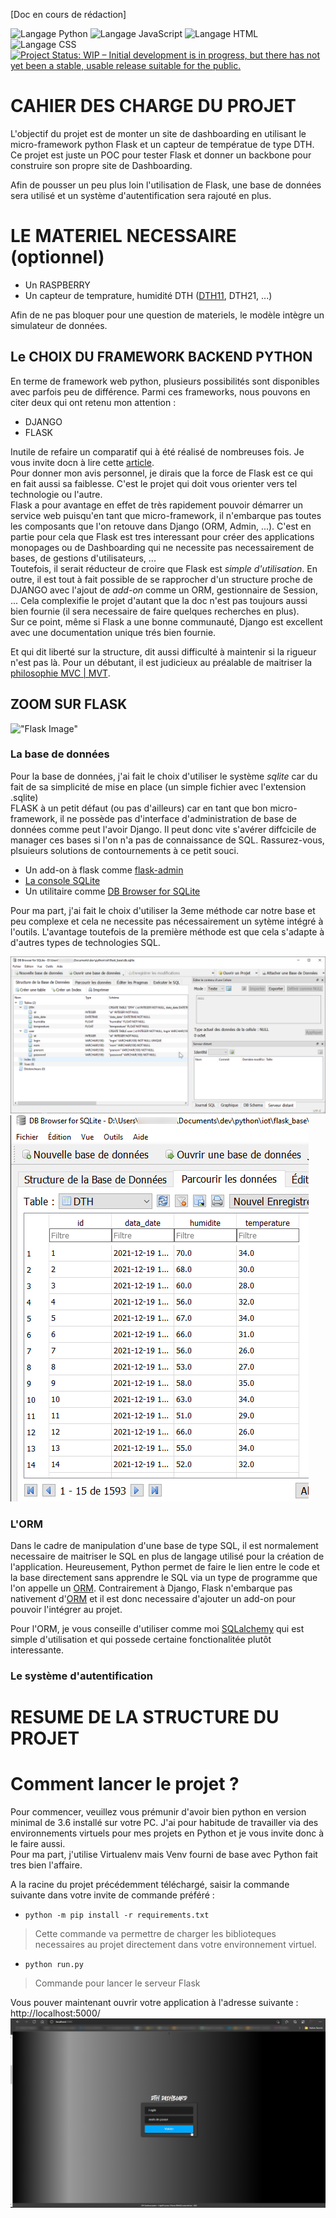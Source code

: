 [Doc en cours de rédaction]

![Langage Python](https://img.shields.io/badge/language-python-blue.svg)
![Langage JavaScript](https://img.shields.io/badge/language-javascript-blue.svg)
![Langage HTML](https://img.shields.io/badge/language-HTML-blue.svg)
![Langage CSS](https://img.shields.io/badge/language-CSS-blue.svg)
[![Project Status: WIP – Initial development is in progress, but there has not yet been a stable, usable release suitable for the public.](https://www.repostatus.org/badges/latest/wip.svg)](https://www.repostatus.org/#wip)



# CAHIER DES CHARGE DU PROJET
L'objectif du projet est de monter un site de dashboarding en utilisant le micro-framework python Flask et un capteur de températue de type DTH.  
Ce projet est juste un POC pour tester Flask et donner un backbone pour construire son propre site de Dashboarding.  
  
Afin de pousser un peu plus loin l'utilisation de Flask, une base de données sera utilisé et un système d'autentification sera rajouté en plus.
  
  
# LE MATERIEL NECESSAIRE (optionnel)

 * Un RASPBERRY
 * Un capteur de temprature, humidité DTH ([DTH11](https://www.robotshop.com/eu/fr/capteurs-temperature-humidite-dth11-dfrobot-gravity.html  "lien vers un site de revente"), DTH21, ...)
  
Afin de ne pas bloquer pour une question de materiels, le modèle intègre un simulateur de données. 

## Le CHOIX DU FRAMEWORK BACKEND PYTHON 
En terme de framework web python, plusieurs possibilités sont disponibles avec parfois peu de différence.
Parmi ces frameworks, nous pouvons en citer deux qui ont retenu mon attention :
* DJANGO
* FLASK  

Inutile de refaire un comparatif qui à été réalisé de nombreuses fois. Je vous invite docn à lire cette [article](https://www.monocubed.com/flask-vs-django/).  
Pour donner mon avis personnel, je dirais que la force de Flask est ce qui en fait aussi sa faiblesse. C'est le projet qui doit vous orienter vers tel technologie ou l'autre.  
Flask a pour avantage en effet de très rapidement pouvoir démarrer un service web puisqu'en tant que micro-framework, il n'embarque pas toutes les composants que l'on retouve dans Django (ORM, Admin, ...). C'est en partie pour cela que Flask est tres interessant pour créer des applications monopages ou de Dashboarding qui ne necessite pas necessairement de bases, de gestions d'utilisateurs, ...  
Toutefois, il serait réducteur de croire que Flask est *simple d'utilisation*. En outre, il est tout à fait possible de se rapprocher d'un structure proche de DJANGO avec l'ajout de *add-on* comme un ORM, gestionnaire de Session, ... Cela complexifie le projet d'autant que la doc n'est pas toujours aussi bien fournie (il sera necessaire de faire quelques recherches en plus).  
Sur ce point, même si Flask a une bonne communauté, Django est excellent avec une documentation unique trés bien fournie. 
  
Et qui dit liberté sur la structure, dit aussi difficulté à maintenir si la rigueur n'est pas là. Pour un débutant, il est judicieux au préalable de maitriser la [philosophie MVC | MVT](https://www.geeksforgeeks.org/difference-between-mvc-and-mvt-design-patterns/). 


## ZOOM SUR FLASK
!["Flask Image"](https://upload.wikimedia.org/wikipedia/commons/3/3c/Flask_logo.svg?uselang=fr)
### La base de données
Pour la base de données, j'ai fait le choix d'utiliser le système *sqlite* car du fait de sa simplicité de mise en place (un simple fichier avec l'extension .sqlite)  
FLASK à un petit défaut (ou pas d'ailleurs) car en tant que bon micro-framework, il ne possède pas d'interface d'administration de base de données comme peut l'avoir Django.
Il peut donc vite s'avérer diffcicile de manager ces bases si l'on n'a pas de connaissance de SQL. Rassurez-vous, plsuieurs solutions de contournements à ce petit souci.

* Un add-on à flask comme [flask-admin](https://flask-admin.readthedocs.io/en/latest/)
* [La console SQLite](https://sqlite.org/cli.html) 
* Un utilitaire comme [DB Browser for SQLite](https://sqlitebrowser.org/)
  
Pour ma part, j'ai fait le choix d'utiliser la 3eme méthode car notre base et peu complexe et cela ne necessite pas nécessairement un sytème intégré à l'outils.
L'avantage toutefois de la première méthode est que cela s'adapte à d'autres types de technologies SQL. 

![utilitaire SQL](https://github.com/Enoarch/dash_flask/blob/main/readme_files/DBBrowser1.png)
![utilitaire SQL](https://github.com/Enoarch/dash_flask/blob/main/readme_files/DBBrowser2.png)

### L'ORM 
Dans le cadre de manipulation d'une base de type SQL, il est normalement necessaire de maitriser le SQL en plus de langage utilisé pour la création de l'application. Heureusement, Python permet de faire le lien entre le code et la base directement sans apprendre le SQL via un type de programme que l'on appelle un [ORM](https://fr.wikipedia.org/wiki/Mapping_objet-relationnel).
Contrairement à Django, Flask n'embarque pas nativement d'[ORM](https://fr.wikipedia.org/wiki/Mapping_objet-relationnel) et il est donc necessaire d'ajouter un add-on pour pouvoir l'intégrer au projet.   
  
Pour l'ORM, je vous conseille d'utiliser comme moi [SQLalchemy](https://www.sqlalchemy.org/) qui est simple d'utilisation et qui possede certaine fonctionalitée plutôt interessante.


### Le système d'autentification 


# RESUME DE LA STRUCTURE DU PROJET

# Comment lancer le projet ?  
Pour commencer, veuillez vous prémunir d'avoir bien python en version minimal de 3.6 installé sur votre PC.
J'ai pour habitude de travailler via des environnements virtuels pour mes projets en Python et je vous invite donc à le faire aussi.  
Pour ma part, j'utilise Virtualenv mais Venv fourni de base avec Python fait tres bien l'affaire.

A la racine du projet précédemment téléchargé, saisir la commande suivante dans votre invite de commande préféré :  
* ```python -m pip install -r requirements.txt```  
> Cette commande va permettre de charger les biblioteques necessaires au projet directement dans votre environnement virtuel.  

* ```python run.py```  
>  Commande pour lancer le serveur Flask

Vous pouver maintenant ouvrir votre application à l'adresse suivante : http://localhost:5000/
![Page de connexion](https://github.com/Enoarch/dash_flask/blob/main/readme_files/connection.png)
